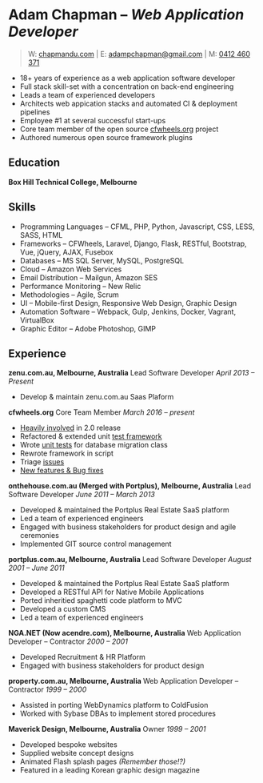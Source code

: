 # Adam Chapman &ndash; *Web Application Developer*

> W: [chapmandu.com](https://chapmandu.com) |
E: [adampchapman@gmail.com](mailto:adampchapman@gmail.com) |
M: [0412 460 371](tel:0412460371)

- 18+ years of experience as a web application software developer
- Full stack skill-set with a concentration on back-end engineering
- Leads a team of experienced developers
- Architects web appication stacks and automated CI &amp; deployment pipelines
- Employee #1 at several successful start-ups
- Core team member of the open source [cfwheels.org](https://cfwheels.org) project
- Authored numerous open source framework plugins

## Education

**Box Hill Technical College, Melbourne**

## Skills

- Programming Languages &ndash; CFML, PHP, Python, Javascript, CSS, LESS, SASS, HTML
- Frameworks &ndash; CFWheels, Laravel, Django, Flask, RESTful, Bootstrap, Vue, jQuery, AJAX, Fusebox
- Databases &ndash; MS SQL Server, MySQL, PostgreSQL
- Cloud &ndash; Amazon Web Services
- Email Distribution &ndash; Mailgun, Amazon SES
- Performance Monitoring &ndash; New Relic
- Methodologies &ndash; Agile, Scrum
- UI &ndash; Mobile-first Design, Responsive Web Design, Graphic Design
- Automation Software &ndash; Webpack, Gulp, Jenkins, Docker, Vagrant, VirtualBox
- Graphic Editor &ndash; Adobe Photoshop, GIMP

## Experience

**zenu.com.au, Melbourne, Australia**
Lead Software Developer
*April 2013 &ndash; Present*

- Develop &amp; maintain zenu.com.au Saas Plaform

**cfwheels.org**
Core Team Member
*March 2016 &ndash; present*

- [Heavily involved](https://github.com/cfwheels/cfwheels/issues?utf8=%E2%9C%93&q=is%3Aissue+assignee%3Achapmandu+) in 2.0 release
- Refactored &amp; extended unit [test framework](https://github.com/cfwheels/cfwheels/blob/master/wheels/test/functions.cfm)
- Wrote [unit tests](https://github.com/cfwheels/cfwheels/tree/master/wheels/tests/migrator) for database migration class
- Rewrote framework in script
- Triage [issues](https://github.com/cfwheels/cfwheels/issues)
- [New features &amp; Bug fixes](https://github.com/cfwheels/cfwheels/blob/master/CHANGELOG.md)

**onthehouse.com.au (Merged with Portplus), Melbourne, Australia**
Lead Software Developer
*June 2011 &ndash; March 2013*

- Developed &amp; maintained the Portplus Real Estate SaaS platform
- Led a team of experienced engineers
- Engaged with business stakeholders for product design and agile ceremonies
- Implemented GIT source control management

**portplus.com.au, Melbourne, Australia**
Lead Software Developer
*August 2001 &ndash; June 2011*

- Developed &amp; maintained the Portplus Real Estate SaaS platform
- Developed a RESTful API for Native Mobile Applications
- Ported inheritied spaghetti code platform to MVC
- Developed a custom CMS
- Led a team of experienced engineers

**NGA.NET (Now acendre.com), Melbourne, Australia**
Web Application Developer &ndash; Contractor
*2000 &ndash; 2001*

- Developed Recruitment &amp; HR Platform
- Engaged with business stakeholders for product design

**property.com.au, Melbourne, Australia**
Web Application Developer &ndash; Contractor
*1999 &ndash; 2000*

- Assisted in porting WebDynamics platform to ColdFusion
- Worked with Sybase DBAs to implement stored procedures

**Maverick Design, Melbourne, Australia**
Owner
*1999 &ndash; 2001*

- Developed bespoke websites
- Supplied website concept designs
- Animated Flash splash pages *(Remember those!?)*
- Featured in a leading Korean graphic design magazine
